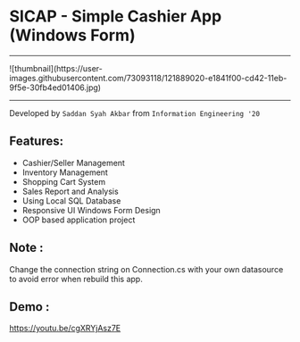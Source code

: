 # SICAP - Simple Cashier App (Windows Form)
<hr>
![thumbnail](https://user-images.githubusercontent.com/73093118/121889020-e1841f00-cd42-11eb-9f5e-30fb4ed01406.jpg)
<hr>
Developed by <code>Saddan Syah Akbar</code> from <code>Information Engineering '20</code> 

 ## Features:
 - Cashier/Seller Management
 - Inventory Management
 - Shopping Cart System
 - Sales Report and Analysis
 - Using Local SQL Database
 - Responsive UI Windows Form Design
 - OOP based application project

## Note :
Change the connection string on Connection.cs with your own datasource to avoid error when rebuild this app.

## Demo :
https://youtu.be/cgXRYjAsz7E
